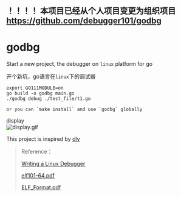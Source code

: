 ## ！！！！ 本项目已经从个人项目变更为组织项目 https://github.com/debugger101/godbg




# godbg
Start a new project, the debugger on `linux` platform for go   

开个新坑，go语言在`linux`下的调试器    


```
export GO111MODULE=on  
go build -o godbg main.go 
./godbg debug ./test_file/t1.go

or you can `make install` and use `godbg` globally   
```

display  
![display.gif](https://github.com/chainhelen/godbg/blob/master/file/display.gif) 



This project is inspired by [dlv](https://github.com/derekparker/delve) 

> Reference： 
>
> [Writing a Linux Debugger](https://blog.tartanllama.xyz/writing-a-linux-debugger-setup/) 
>
> [elf101-64.pdf](<https://github.com/chainhelen/godbg/blob/master/file/elf101-64.pdf>)
>
> [ELF_Format.pdf](<https://github.com/chainhelen/godbg/blob/master/file/ELF_Format.pdf>)

